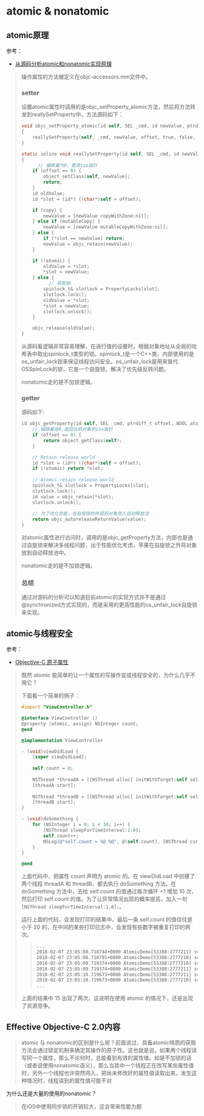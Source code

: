# atomic & nonatomic

## atomic原理

参考：

+ [从源码分析atomic和nonatomic实现原理](https://juejin.im/post/6844903949879738381)

> 操作属性的方法被定义在objc-accessors.mm文件中。
>
> ### setter
>
> 设置atomic属性时调用的是objc_setProperty_atomic方法，然后将方法转发到reallySetProperty中。方法源码如下：
>
> ```objective-c
> void objc_setProperty_atomic(id self, SEL _cmd, id newValue, ptrdiff_t offset)
> {
>     reallySetProperty(self, _cmd, newValue, offset, true, false, false);
> }
> 
> static inline void reallySetProperty(id self, SEL _cmd, id newValue, ptrdiff_t offset, bool atomic, bool copy, bool mutableCopy)
> {
>   	// 偏移量为0，更改isa指针
>     if (offset == 0) {
>         object_setClass(self, newValue);
>         return;
>     }
>     id oldValue;
>     id *slot = (id*) ((char*)self + offset);
> 
>     if (copy) {
>         newValue = [newValue copyWithZone:nil];
>     } else if (mutableCopy) {
>         newValue = [newValue mutableCopyWithZone:nil];
>     } else {
>         if (*slot == newValue) return;
>         newValue = objc_retain(newValue);
>     }
> 
>     if (!atomic) {
>         oldValue = *slot;
>         *slot = newValue;
>     } else {
>       	// 获取锁
>         spinlock_t& slotlock = PropertyLocks[slot];
>         slotlock.lock();
>         oldValue = *slot;
>         *slot = newValue;        
>         slotlock.unlock();
>     }
> 
>     objc_release(oldValue);
> }
> 
> ```
>
> 从源码看逻辑非常容易理解，在进行值的设置时，根据对象地址从全局的哈希表中取出spinlock_t类型的锁。spinlock_t是一个C++类，内部使用的是os_unfair_lock锁来保证线程访问安全。os_unfair_lock是用来替代OSSpinLock的锁，它是一个自旋锁，解决了优先级反转问题。
>
> nonatomic走的是不加锁逻辑。
>
> ### getter
>
> 源码如下:
>
> ```objective-c
> id objc_getProperty(id self, SEL _cmd, ptrdiff_t offset, BOOL atomic) {
>     // 偏移量是0,返回当前对象的isa指针
>     if (offset == 0) {
>         return object_getClass(self);
>     }
> 
>     // Retain release world
>     id *slot = (id*) ((char*)self + offset);
>     if (!atomic) return *slot;
>         
>     // Atomic retain release world
>     spinlock_t& slotlock = PropertyLocks[slot];
>     slotlock.lock();
>     id value = objc_retain(*slot);
>     slotlock.unlock();
>     
>     // 为了优化性能，在自旋锁的外部将对象放入自动释放池
>     return objc_autoreleaseReturnValue(value);
> }
> 
> ```
>
> 对atomic属性进行访问时，调用的是objc_getProperty方法，内部也是通过自旋锁来解决多线程问题，出于性能优化考虑，苹果在自旋锁之外将对象放到自动释放池中。
>
> nonatomic走的是不加锁逻辑。
>
> ### 总结
>
> 通过对源码的分析可以知道目前atomic的实现方式并不是通过@synchronized方式实现的，而是采用的更高性能的os_unfair_lock自旋锁来实现。



## atomic与线程安全

参考：

+ [Objective-C 原子属性](http://liuduo.me/2018/02/08/objective-c-atomic/)

> 既然 atomic 能简单的让一个属性的写操作变成线程安全的，为什么几乎不用它？
>
> 下面看一个简单的例子：
>
> ```objective-c
> #import "ViewController.h"
> 
> @interface ViewController ()
> @property (atomic, assign) NSInteger count;
> @end
> 
> @implementation ViewController
> 
> - (void)viewDidLoad {
>     [super viewDidLoad];
>     
>     self.count = 0;
>     
>     NSThread *threadA = [[NSThread alloc] initWithTarget:self selector:@selector(doSomething) object:nil];
>     [threadA start];
>     
>     NSThread *threadB = [[NSThread alloc] initWithTarget:self selector:@selector(doSomething) object:nil];
>     [threadB start];
> }
> 
> - (void)doSomething {
>     for (NSInteger i = 0; i < 10; i++) {
>         [NSThread sleepForTimeInterval:1.0];
>         self.count++;
>         NSLog(@"self.count = %@ %@", @(self.count), [NSThread currentThread]);
>     }
> }
> 
> @end
> ```
>
> 上面代码中，把属性 count 声明为 atomic 的。在 viewDidLoad 中创建了两个线程 threadA 和 threadB，都去执行 doSomething 方法。在 doSomething 方法中，去给 self.count 的值通过每次循环 +1 增加 10 次，然后打印 self.count 的值。为了让异常情况出现的概率提高，加入一句 `[NSThread sleepForTimeInterval:1.0];`。
>
> 运行上面的代码，会发现打印的结果中，最后一条 self.count 的值往往是小于 20 的，在中间的某些打印日志中，会发现有些数字被重复打印的两次。
>
> > ```tex
> > ...
> > 2018-02-07 23:05:08.718744+0800 AtomicDemo[53388:2777211] self.count = 13 <NSThread: 0x600000265f40>{number = 4, name = (null)}
> > 2018-02-07 23:05:08.718791+0800 AtomicDemo[53388:2777210] self.count = 14 <NSThread: 0x600000265f00>{number = 3, name = (null)}
> > 2018-02-07 23:05:09.719374+0800 AtomicDemo[53388:2777210] self.count = 15 <NSThread: 0x600000265f00>{number = 3, name = (null)}
> > 2018-02-07 23:05:09.719374+0800 AtomicDemo[53388:2777211] self.count = 15 <NSThread: 0x600000265f40>{number = 4, name = (null)}
> > 2018-02-07 23:05:10.719673+0800 AtomicDemo[53388:2777211] self.count = 17 <NSThread: 0x600000265f40>{number = 4, name = (null)}
> > 2018-02-07 23:05:10.719673+0800 AtomicDemo[53388:2777210] self.count = 16 <NSThread: 0x600000265f00>{number = 3, name = (null)}
> > ...
> > ```
>
> 上面的结果中 15 出现了两次，这说明在使用 atomic 的情况下，还是出现了资源竞争。



## Effective Objective-C 2.0内容

> atomic 与 nonatomic的区别是什么呢？前面说过，具备atomic特质的获取方法会通过锁定机制来确定其操作的原子性。这也就是说，如果两个线程读写同一个属性，那么不论何时，总能看到有效的属性值。如是不加锁的话（或者说使用nonatomic语义），那么当其中一个线程正在改写某些属性值时，另外一个线程也许突然闯入，把尚未修改好的属性值读取出来。发生这种情况时，线程读到的属性值可能不对

为什么还是大量的使用的nonatomic？

> 在iOS中使用同步锁的开销较大，这会带来性能为题

